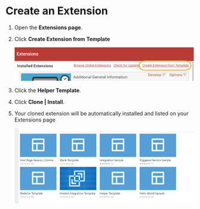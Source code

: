 [title]: # (Create an Extension)
[tags]: # (extension)
[priority]: # (103)
# Create an Extension

1. Open the __Extensions page__.
1. Click __Create Extension from Template__

   ![create](images/picture4.png)
1. Click the __Helper Template__.
1. Click __Clone | Install__.
1. Your cloned extension will be automatically installed and listed on your Extensions page

   ![clone](images/picture5.png)
